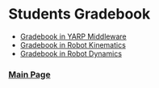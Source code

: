 # Students Gradebook

- [Gradebook in YARP Middleware](https://vvv17-yarp.github.io)
- [Gradebook in Robot Kinematics](https://vvv17-kinematics.github.io)
- [Gradebook in Robot Dynamics](https://vvv17-dynamics.github.io)

### [Main Page](./README.md)
